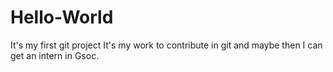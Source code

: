 # Hello-World
It's my first git project
It's my work to contribute in git and maybe then I can get an intern in Gsoc.
